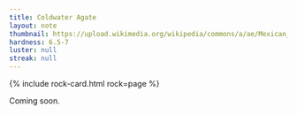 ```yaml
---
title: Coldwater Agate
layout: note
thumbnail: https://upload.wikimedia.org/wikipedia/commons/a/ae/Mexican_Crazy_Lace_Agate_-_World%27s_Best.jpg
hardness: 6.5-7
luster: null
streak: null
---
```

{% include rock-card.html rock=page %}

Coming soon.

